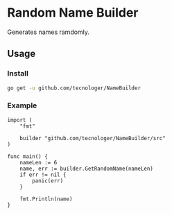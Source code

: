# Random Name Builder

Generates names ramdomly.

## Usage

### Install
```bash
go get -u github.com/tecnologer/NameBuilder
```

### Example

```golang
import (
	"fmt"

	builder "github.com/tecnologer/NameBuilder/src"
)

func main() {
	nameLen := 6
	name, err := builder.GetRandomName(nameLen)
	if err != nil {
		panic(err)
	}

	fmt.Println(name)
}
```